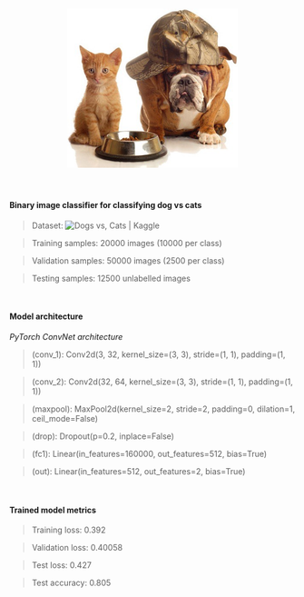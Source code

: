 <h3 align="center">
  <img src="./assets/cat_dog.jpeg" width="300">
</h3>

<br>

#### **Binary image classifier for classifying dog vs cats** 



> Dataset: ![Dogs vs, Cats | Kaggle](https://www.kaggle.com/c/dogs-vs-cats)

> Training samples: 20000 images (10000 per class)

> Validation samples: 50000 images (2500 per class)

> Testing samples: 12500 unlabelled images 

<br>

#### **Model architecture**

_PyTorch ConvNet architecture_

>  (conv_1): Conv2d(3, 32, kernel_size=(3, 3), stride=(1, 1), padding=(1, 1))

>  (conv_2): Conv2d(32, 64, kernel_size=(3, 3), stride=(1, 1), padding=(1, 1))

>  (maxpool): MaxPool2d(kernel_size=2, stride=2, padding=0, dilation=1, ceil_mode=False) 

>  (drop): Dropout(p=0.2, inplace=False)

>  (fc1): Linear(in_features=160000, out_features=512, bias=True) 

>  (out): Linear(in_features=512, out_features=2, bias=True)

<br>
  
#### **Trained model metrics**
> Training loss: 0.392

> Validation loss: 0.40058

> Test loss: 0.427

> Test accuracy: 0.805
  
  
